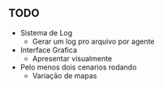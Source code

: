 ## TODO
* Sistema de Log
    * Gerar um log pro arquivo por agente
* Interface Grafica
    * Apresentar visualmente
* Pelo menos dois cenarios rodando
    * Variação de mapas